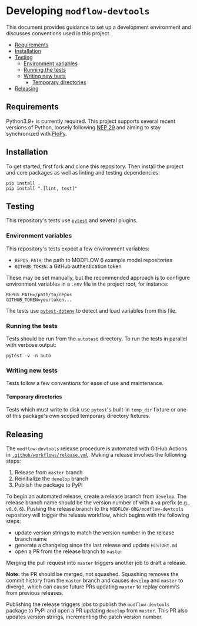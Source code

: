 # Developing `modflow-devtools`

This document provides guidance to set up a development environment and discusses conventions used in this project.

<!-- START doctoc generated TOC please keep comment here to allow auto update -->
<!-- DON'T EDIT THIS SECTION, INSTEAD RE-RUN doctoc TO UPDATE -->


- [Requirements](#requirements)
- [Installation](#installation)
- [Testing](#testing)
  - [Environment variables](#environment-variables)
  - [Running the tests](#running-the-tests)
  - [Writing new tests](#writing-new-tests)
    - [Temporary directories](#temporary-directories)
- [Releasing](#releasing)

<!-- END doctoc generated TOC please keep comment here to allow auto update -->

## Requirements

Python3.9+ is currently required. This project supports several recent versions of Python, loosely following [NEP 29](https://numpy.org/neps/nep-0029-deprecation_policy.html#implementation) and aiming to stay synchronized with [FloPy](https://github.com/modflowpy/flopy).

## Installation

To get started, first fork and clone this repository. Then install the project and core packages as well as linting and testing dependencies:

```shell
pip install .
pip install ".[lint, test]"
```

## Testing

This repository's tests use [`pytest`](https://docs.pytest.org/en/latest/) and several plugins.

### Environment variables

This repository's tests expect a few environment variables:

- `REPOS_PATH`: the path to MODFLOW 6 example model repositories
- `GITHUB_TOKEN`: a GitHub authentication token

These may be set manually, but the recommended approach is to configure environment variables in a `.env` file in the project root, for instance:

```
REPOS_PATH=/path/to/repos
GITHUB_TOKEN=yourtoken...
```

The tests use [`pytest-dotenv`](https://github.com/quiqua/pytest-dotenv) to detect and load variables from this file.

### Running the tests

Tests should be run from the `autotest` directory. To run the tests in parallel with verbose output:

```shell
pytest -v -n auto
```

### Writing new tests

Tests follow a few conventions for ease of use and maintenance.

#### Temporary directories

Tests which must write to disk use `pytest`'s built-in `temp_dir` fixture or one of this package's own scoped temporary directory fixtures.

## Releasing

The `modflow-devtools` release procedure is automated with GitHub Actions in [`.github/workflows/release.yml`](.github/workflows/release.yml). Making a release involves the following steps:

1. Release from `master` branch
2. Reinitialize the `develop` branch
3. Publish the package to PyPI

To begin an automated release, create a release branch from `develop`. The release branch name should be the version number of with a `v`a prefix (e.g., `v0.0.6`). Pushing the release branch to the `MODFLOW-ORG/modflow-devtools` repository will trigger the release workflow, which begins with the following steps:

- update version strings to match the version number in the release branch name
- generate a changelog since the last release and update `HISTORY.md`
- open a PR from the release branch to `master`

Merging the pull request into `master` triggers another job to draft a release.

**Note:** the PR should be merged, not squashed. Squashing removes the commit history from the `master` branch and causes `develop` and `master` to diverge, which can cause future PRs updating `master` to replay commits from previous releases.

Publishing the release triggers jobs to publish the `modflow-devtools` package to PyPI and open a PR updating `develop` from `master`. This PR also updates version strings, incrementing the patch version number.
